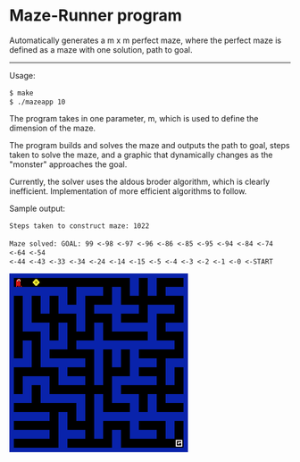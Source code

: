 # Maze-Runner program

Automatically generates a m x m perfect maze, where the perfect maze is defined
as a maze with one solution, path to goal.

---

Usage:
```
$ make
$ ./mazeapp 10
```
The program takes in one parameter, m, which is used to define the dimension of
the maze. 

The program builds and solves the maze and outputs the path to goal, steps taken
to solve the maze, and a graphic that dynamically changes as the "monster"
approaches the goal.

Currently, the solver uses the aldous broder algorithm, which is clearly
inefficient. Implementation of more efficient algorithms to follow.

Sample output:
```
Steps taken to construct maze: 1022

Maze solved: GOAL: 99 <-98 <-97 <-96 <-86 <-85 <-95 <-94 <-84 <-74 <-64 <-54
<-44 <-43 <-33 <-34 <-24 <-14 <-15 <-5 <-4 <-3 <-2 <-1 <-0 <-START
```

![](https://github.com/liana1215/maze-runner/blob/master/maze/static/www.GIFCreator.me_RPu34o.gif)
